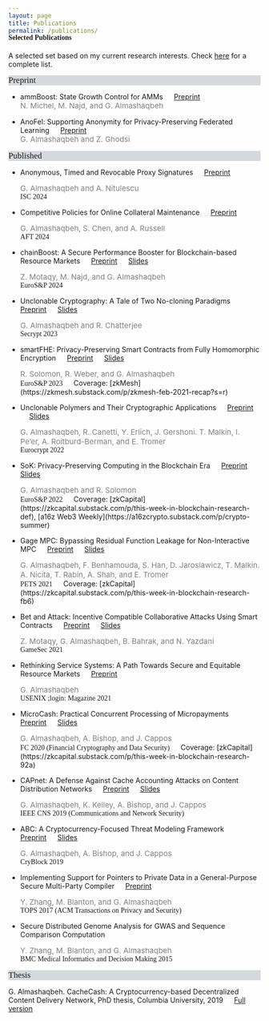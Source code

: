 ```yaml
---
layout: page
title: Publications
permalink: /publications/
---
```


<h4 style="font-family: 'Comic Sans MS'; margin-top: -30px;">Selected Publications</h4>

A selected set based on my current research interests. Check [here](https://scholar.google.com/citations?hl=en&user=QKIkII0AAAAJ&view_op=list_works&sortby=pubdate) for a complete list.<br/>

<div style="font-family: 'Comic Sans MS'; font-size:17px; background-color:rgb(213, 216, 220);margin-bottom:6px;">Preprint</div> 

* ammBoost: State Growth Control for AMMs &emsp; [Preprint](https://eprint.iacr.org/2024/1021)<br/>
  <span style="color:grey; font-size:15px;">N. Michel, M. Najd, and G. Almashaqbeh</span>
  

* AnoFel: Supporting Anonymity for Privacy-Preserving Federated Learning &emsp; [Preprint](https://arxiv.org/abs/2306.06825)<br/>
  <span style="color:grey; font-size:15px;">G. Almashaqbeh and Z. Ghodsi</span>
  


<div style="font-family: 'Comic Sans MS'; font-size:17px; background-color:rgb(213, 216, 220);margin-bottom:6px;">Published</div> 

* Anonymous, Timed and Revocable Proxy Signatures &emsp; [Preprint](https://eprint.iacr.org/2023/833)<br/>
  <div style="color:grey; font-size:15px;">G. Almashaqbeh and A. Nitulescu</div>
  <span style="font-family: 'Comic Sans MS';">ISC 2024</span> 

* Competitive Policies for Online Collateral Maintenance &emsp; [Preprint](https://eprint.iacr.org/2024/1022)<br/>
  <div style="color:grey; font-size:15px;">G. Almashaqbeh, S. Chen, and A. Russell</div>
  <span style="font-family: 'Comic Sans MS';">AFT 2024</span> 

* chainBoost: A Secure Performance Booster for Blockchain-based Resource Markets &emsp; [Preprint](https://eprint.iacr.org/2024/1020) &emsp; [Slides](../slides/chainboost-eurosp-2024.pdf)<br/>
  <div style="color:grey; font-size:15px;">Z. Motaqy, M. Najd, and G. Almashaqbeh</div>
  <span style="font-family: 'Comic Sans MS';">EuroS&P 2024</span> 

* Unclonable Cryptography: A Tale of Two No-cloning Paradigms &emsp; [Preprint](https://eprint.iacr.org/2023/702) &emsp; [Slides](../slides/secrypt23.pdf)<br/>
  <div style="color:grey; font-size:15px;">G. Almashaqbeh and R. Chatterjee</div>
  <span style="font-family: 'Comic Sans MS';">Secrypt 2023</span> 

* smartFHE: Privacy-Preserving Smart Contracts from Fully Homomorphic Encryption &emsp; [Preprint](https://eprint.iacr.org/2021/133) &emsp; [Slides](../slides/smartfhe.pdf) <br/>
  <div style="color:grey; font-size:15px;">R. Solomon, R. Weber, and G. Almashaqbeh</div>
  <span style="font-family: 'Comic Sans MS';">EuroS&P 2023</span> &emsp; Coverage: [zkMesh](https://zkmesh.substack.com/p/zkmesh-feb-2021-recap?s=r)

* Unclonable Polymers and Their Cryptographic Applications &emsp; [Preprint](https://eprint.iacr.org/2022/658) &emsp; [Slides](../slides/eurocrypt22.pdf)<br/>
  <div style="color:grey; font-size:15px;">G. Almashaqbeh, R. Canetti, Y. Erlich, J. Gershoni. T. Malkin, I. Pe’er, A. Roitburd-Berman, and E. Tromer</div>
  <span style="font-family: 'Comic Sans MS';">Eurocrypt 2022</span> 

* SoK: Privacy-Preserving Computing in the Blockchain Era &emsp; [Preprint](https://eprint.iacr.org/2021/727.pdf) &emsp; [Slides](../slides/sok-eurosp22.pdf)<br/>
  <div style="color:grey; font-size:15px;">G. Almashaqbeh and R. Solomon</div>
  <span style="font-family: 'Comic Sans MS';">EuroS&P 2022</span> &emsp; Coverage: [zkCapital](https://zkcapital.substack.com/p/this-week-in-blockchain-research-def), [a16z Web3 Weekly](https://a16zcrypto.substack.com/p/crypto-summer)

* Gage MPC: Bypassing Residual Function Leakage for Non-Interactive MPC &emsp; [Preprint](https://eprint.iacr.org/2021/256) &emsp; [Slides](../slides/gagempc-pets-2021.pdf)<br/>
  <div style="color:grey; font-size:15px;">G. Almashaqbeh, F. Benhamouda, S. Han, D. Jaroslawicz, T. Malkin. A. Nicita, T. Rabin, A. Shah, and E. Tromer</div>
  <span style="font-family: 'Comic Sans MS';">PETS 2021</span> &emsp; Coverage: [zkCapital](https://zkcapital.substack.com/p/this-week-in-blockchain-research-fb6)

* Bet and Attack: Incentive Compatible Collaborative Attacks Using Smart Contracts &emsp; [Preprint](https://arxiv.org/pdf/2010.12280.pdf) &emsp; [Slides](../slides/gamesec21.pdf)<br/>
  <div style="color:grey; font-size:15px;">Z. Motaqy, G. Almashaqbeh, B. Bahrak, and N. Yazdani</div>
  <span style="font-family: 'Comic Sans MS';">GameSec 2021</span>  

* Rethinking Service Systems: A Path Towards Secure and Equitable Resource Markets &emsp; [Preprint](./preprint/almashaqbeh-login-21.pdf)<br/>
  <div style="color:grey; font-size:15px;">G. Almashaqbeh</div>
  <span style="font-family: 'Comic Sans MS';">USENIX ;login: Magazine 2021</span> 

* MicroCash: Practical Concurrent Processing of Micropayments &emsp; [Preprint](https://arxiv.org/abs/1911.08520) &emsp; [Slides](../slides/microcash-fc-2020.pdf)<br/>
  <div style="color:grey; font-size:15px;">G. Almashaqbeh, A. Bishop, and J. Cappos</div>
  <span style="font-family: 'Comic Sans MS';">FC 2020 (Financial Cryptography and Data Security)</span> &emsp; Coverage: [zkCapital](https://zkcapital.substack.com/p/this-week-in-blockchain-research-92a)
  
* CAPnet: A Defense Against Cache Accounting Attacks on Content Distribution Networks &emsp; [Preprint](https://arxiv.org/abs/1906.10272) &emsp; [Slides](../slides/capnet-cns-2019.pdf)<br/>
  <div style="color:grey; font-size:15px;">G. Almashaqbeh, K. Kelley, A. Bishop, and J. Cappos</div>
  <span style="font-family: 'Comic Sans MS';">IEEE CNS 2019 (Communications and Network Security)</span>

* ABC: A Cryptocurrency-Focused Threat Modeling Framework &emsp; [Preprint](https://arxiv.org/abs/1903.03422) &emsp; [Slides](../slides/abc-cryblock-2019.pdf)<br/>
  <div style="color:grey; font-size:15px;">G. Almashaqbeh, A. Bishop, and J. Cappos</div>
  <span style="font-family: 'Comic Sans MS';">CryBlock 2019</span>  

* Implementing Support for Pointers to Private Data in a General-Purpose Secure Multi-Party Compiler &emsp; [Preprint](https://arxiv.org/abs/1509.01763)<br/>
  <div style="color:grey; font-size:15px;">Y. Zhang, M. Blanton, and G. Almashaqbeh</div>
  <span style="font-family: 'Comic Sans MS';">TOPS 2017 (ACM Transactions on Privacy and Security)</span> 

* Secure Distributed Genome Analysis for GWAS and Sequence Comparison Computation<br/>
  <div style="color:grey; font-size:15px;">Y. Zhang, M. Blanton, and G. Almashaqbeh</div> 
  <div style="font-family: 'Comic Sans MS';">BMC Medical Informatics and Decision Making 2015</div>


<div style="font-family: 'Comic Sans MS'; font-size:17px; background-color:rgb(213, 216, 220);margin-bottom:6px;">Thesis</div> 

G. Almashaqbeh. CacheCash: A Cryptocurrency-based Decentralized Content Delivery Network, PhD thesis, Columbia University, 2019 &emsp; [Full version](https://academiccommons.columbia.edu/doi/10.7916/d8-kmv2-7n57)


